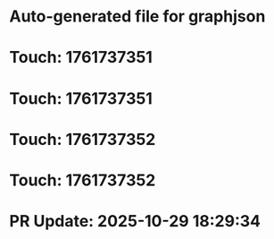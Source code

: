 # Auto-generated file for graphjson

# Touch: 1761737351

# Touch: 1761737351

# Touch: 1761737352

# Touch: 1761737352

# PR Update: 2025-10-29 18:29:34
